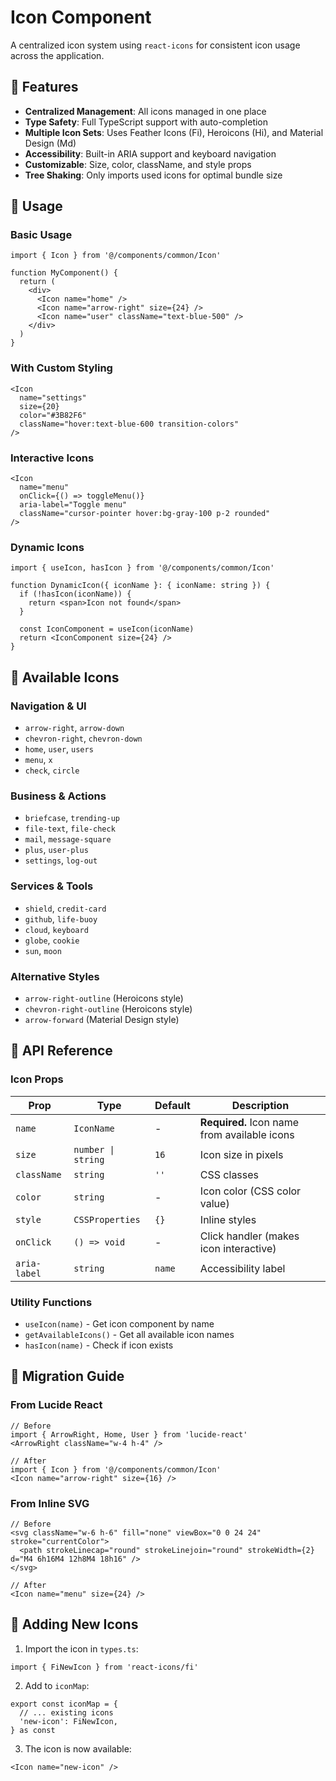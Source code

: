 # Icon Component

A centralized icon system using `react-icons` for consistent icon usage across the application.

## 🚀 Features

- **Centralized Management**: All icons managed in one place
- **Type Safety**: Full TypeScript support with auto-completion
- **Multiple Icon Sets**: Uses Feather Icons (Fi), Heroicons (Hi), and Material Design (Md)
- **Accessibility**: Built-in ARIA support and keyboard navigation
- **Customizable**: Size, color, className, and style props
- **Tree Shaking**: Only imports used icons for optimal bundle size

## 📖 Usage

### Basic Usage

```tsx
import { Icon } from '@/components/common/Icon'

function MyComponent() {
  return (
    <div>
      <Icon name="home" />
      <Icon name="arrow-right" size={24} />
      <Icon name="user" className="text-blue-500" />
    </div>
  )
}
```

### With Custom Styling

```tsx
<Icon 
  name="settings" 
  size={20}
  color="#3B82F6"
  className="hover:text-blue-600 transition-colors"
/>
```

### Interactive Icons

```tsx
<Icon 
  name="menu" 
  onClick={() => toggleMenu()}
  aria-label="Toggle menu"
  className="cursor-pointer hover:bg-gray-100 p-2 rounded"
/>
```

### Dynamic Icons

```tsx
import { useIcon, hasIcon } from '@/components/common/Icon'

function DynamicIcon({ iconName }: { iconName: string }) {
  if (!hasIcon(iconName)) {
    return <span>Icon not found</span>
  }
  
  const IconComponent = useIcon(iconName)
  return <IconComponent size={24} />
}
```

## 🎨 Available Icons

### Navigation & UI
- `arrow-right`, `arrow-down`
- `chevron-right`, `chevron-down`
- `home`, `user`, `users`
- `menu`, `x`
- `check`, `circle`

### Business & Actions
- `briefcase`, `trending-up`
- `file-text`, `file-check`
- `mail`, `message-square`
- `plus`, `user-plus`
- `settings`, `log-out`

### Services & Tools
- `shield`, `credit-card`
- `github`, `life-buoy`
- `cloud`, `keyboard`
- `globe`, `cookie`
- `sun`, `moon`

### Alternative Styles
- `arrow-right-outline` (Heroicons style)
- `chevron-right-outline` (Heroicons style)
- `arrow-forward` (Material Design style)

## 🔧 API Reference

### Icon Props

| Prop | Type | Default | Description |
|------|------|---------|-------------|
| `name` | `IconName` | - | **Required.** Icon name from available icons |
| `size` | `number \| string` | `16` | Icon size in pixels |
| `className` | `string` | `''` | CSS classes |
| `color` | `string` | - | Icon color (CSS color value) |
| `style` | `CSSProperties` | `{}` | Inline styles |
| `onClick` | `() => void` | - | Click handler (makes icon interactive) |
| `aria-label` | `string` | `name` | Accessibility label |

### Utility Functions

- `useIcon(name)` - Get icon component by name
- `getAvailableIcons()` - Get all available icon names
- `hasIcon(name)` - Check if icon exists

## 🎯 Migration Guide

### From Lucide React

```tsx
// Before
import { ArrowRight, Home, User } from 'lucide-react'
<ArrowRight className="w-4 h-4" />

// After
import { Icon } from '@/components/common/Icon'
<Icon name="arrow-right" size={16} />
```

### From Inline SVG

```tsx
// Before
<svg className="w-6 h-6" fill="none" viewBox="0 0 24 24" stroke="currentColor">
  <path strokeLinecap="round" strokeLinejoin="round" strokeWidth={2} d="M4 6h16M4 12h8M4 18h16" />
</svg>

// After
<Icon name="menu" size={24} />
```

## 🔄 Adding New Icons

1. Import the icon in `types.ts`:
```tsx
import { FiNewIcon } from 'react-icons/fi'
```

2. Add to `iconMap`:
```tsx
export const iconMap = {
  // ... existing icons
  'new-icon': FiNewIcon,
} as const
```

3. The icon is now available:
```tsx
<Icon name="new-icon" />
```
